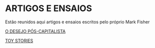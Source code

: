 # ARTIGOS E ENSAIOS

Estão reunidos aqui artigos e ensaios escritos pelo próprio Mark Fisher

[O DESEJO PÓS-CAPITALISTA](/artigos-ensaios/2012/desejo_pos-capitalista.html)

[TOY STORIES](/artigos-ensaios/2010/toy-stories.html)
